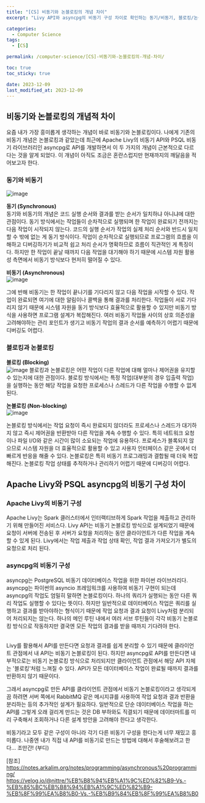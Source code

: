 ```yaml
---
title: "[CS] 비동기와 논블로킹의 개념 차이"
excerpt: "Livy API와 asyncpg의 비동기 구성 차이로 확인하는 동기/비동기, 블로킹/논블로킹의 개념"

categories:
  - Computer Science
tags:
  - [CS]

permalink: /computer-science/[CS]-비동기와-논블로킹의-개념-차이/

toc: true
toc_sticky: true

date: 2023-12-09
last_modified_at: 2023-12-09
---
```


## 비동기와 논블로킹의 개념적 차이
요즘 내가 가장 흥미롭게 생각하는 개념이 바로 비동기와 논블로킹이다.
나에게 기존의 비동기 개념은 논블로킹과 같았는데 최근에 Apache Livy의 비동기 API와 PSQL 비동기 라이브러리인 asyncpg로 API를 개발하면서 이 두 가지의 개념이 근본적으로 다르다는 것을 알게 되었다.
이 개념이 아직도 조금은 혼란스럽지만 현재까지의 깨달음을 적어보고자 한다.

### 동기와 비동기
![image](https://github.com/zisu17/zisu17.github.io/assets/108858121/89fa9316-c8c8-4daf-be7e-5654b156b573)

**동기 (Synchronous)**  
동기와 비동기의 개념은 코드 실행 순서와 결과를 받는 순서가 일치하냐 아니냐에 대한 관점이다.
동기 방식에서는 작업들이 순차적으로 실행되며 한 작업이 완료되기 전까지는 다음 작업이 시작되지 않는다.
코드의 실행 순서가 작업의 실제 처리 순서와 반드시 일치할 수 밖에 없는 게 동기 방식이다.
작업이 순차적으로 실행되므로 프로그램의 흐름을 이해하고 디버깅하기가 비교적 쉽고 처리 순서가 명확하므로 흐름이 직관적인 게 특징이다.
하지만 한 작업이 끝날 때까지 다음 작업을 대기해야 하기 때문에 시스템 자원 활용성 측면에서 비동기 방식보다 현저히 떨어질 수 있다.

**비동기 (Asynchronous)**  
![image](https://github.com/zisu17/zisu17.github.io/assets/108858121/86709dee-7c69-46a4-8e82-75b113028f26)

그에 반해 비동기는 한 작업이 끝나기를 기다리지 않고 다음 작업을 시작할 수 있다. 작업이 완료되면 여기에 대한 알림이나 콜백을 통해 결과를 처리한다.
작업들이 서로 기다리지 않기 때문에 시스템 자원을 동기 방식보다 효율적으로 활용할 수 있지만 비동기 방식을 사용하면 프로그램 설계가 복잡해진다.
여러 비동기 작업들 사이의 상호 의존성을 고려해야하는 관리 포인트가 생기고 비동기 작업의 결과 순서를 예측하기 어렵기 때문에 디버깅도 어렵다.

### 블로킹과 논블로킹
**블로킹 (Blocking)**  
![image](https://github.com/zisu17/zisu17.github.io/assets/108858121/49ee825b-1369-4b7c-90be-d3bef342b189)
블로킹과 논블로킹은 어떤 작업이 다른 작업에 대해 얼마나 제어권을 유지할 수 있는지에 대한 관점이다.
블로킹 방식에서는 특정 작업(대부분의 경우 입출력 작업)을 실행하는 동안 해당 작업을 요청한 프로세스나 스레드가 다른 작업을 수행할 수 없게 된다.

**논블로킹 (Non-blocking)**  
![image](https://github.com/zisu17/zisu17.github.io/assets/108858121/e825b8fb-834f-4069-b829-0592d374956d)

논블로킹 방식에서는 작업 요청이 즉시 완료되지 않더라도 프로세스나 스레드가 대기하지 않고 즉시 제어권을 반환받아 다른 작업을 계속 수행할 수 있다.
특히 네트워크 요청이나 파일 I/O와 같은 시간이 많이 소요되는 작업에 유용하다.
프로세스가 블록되지 않으므로 시스템 자원을 더 효율적으로 활용할 수 있고 사용자 인터페이스 같은 곳에서 더 빠르게 반응을 해줄 수 있다.
논블로킹은 특히 비동기 프로그래밍과 결합될 때 더욱 복잡해진다. 논블로킹 작업 상태를 추적하거나 관리하기 어렵기 때문에 디버깅이 어렵다.

## Apache Livy와 PSQL asyncpg의 비동기 구성 차이

### Apache Livy의 비동기 구성
Apache Livy는 Spark 클러스터에서 인터랙티브하게 Spark 작업을 제출하고 관리하기 위해 만들어진 서비스다.
Livy API는 비동기 논블로킹 방식으로 설계되었기 때문에 요청이 서버에 전송된 후 서버가 요청을 처리하는 동안 클라이언트가 다른 작업을 계속할 수 있게 된다.
Livy에서는 작업 제출과 작업 상태 확인, 작업 결과 가져오기가 별도의 요청으로 처리 된다.

### asyncpg의 비동기 구성
asyncpg는 PostgreSQL 비동기 데이터베이스 작업을 위한 파이썬 라이브러리다.
asyncpg는 파이썬의 asyncio 프레임워크를 사용하여 비동기 구현이 되는데 asyncpg의 작업도 엄밀히 말하면 논블로킹이다.
하나의 쿼리가 실행되는 동안 다른 쿼리 작업도 실행할 수 있다는 뜻이다.
하지만 일반적으로 데이터베이스 작업은 쿼리를 실행하고 결과를 받아야하는 형식이기 때문에 작업 요청과 결과 요청이 Livy처럼 분리되어 처리되지는 않는다.
하나의 메인 루틴 내에서 여러 서브 루틴들이 각각 비동기 논블로킹 방식으로 작동하지만 결국엔 모든 작업의 결과를 받을 때까지 기다려야 한다. 

<br>
Livy를 활용해서 API를 만든다면 요청과 결과를 쉽게 분리할 수 있기 때문에 클라이언트 관점에서 내 API는 비동기 논블로킹이 된다.
하지만 asyncpg로 API를 만든다면 내부적으로는 비동기 논블로킹 방식으로 처리되지만 클라이언트 관점에서 해당 API 자체는 '블로킹'처럼 느껴질 수 있다.
API가 모든 데이터베이스 작업이 완료될 때까지 결과를 반환하지 않기 때문이다.


그래서 asyncpg로 만든 API를 클라이언트 관점에서 비동기 논블로킹이라고 생각되게끔 하려면 서버 쪽에서 RabbitMQ 같은 메시지큐를 사용하여 작업 요청과 결과 반환을 분리하는 등의 추가적인 설계가 필요하다.
일반적으로 단순 데이터베이스 작업을 하는 API를 그렇게 오래 걸리게 만드는 것은 DB 부하와도 직결되기 때문에 데이터마트를 미리 구축해서 조회하거나 다른 설계 방안을 고려해야 한다고 생각한다.

비동기라고 모두 같은 구성이 아니라 각기 다른 비동기 구성을 한다는게 너무 재밌고 흥미롭다.
나중엔 내가 직접 내 API를 비동기로 만드는 방법에 대해서 후술해보려고 한다... 조만간! (부디)

[참조]  
https://notes.arkalim.org/notes/programming/asynchronous%20programming/  
https://velog.io/@nittre/%EB%B8%94%EB%A1%9C%ED%82%B9-Vs.-%EB%85%BC%EB%B8%94%EB%A1%9C%ED%82%B9-%EB%8F%99%EA%B8%B0-Vs.-%EB%B9%84%EB%8F%99%EA%B8%B0  



